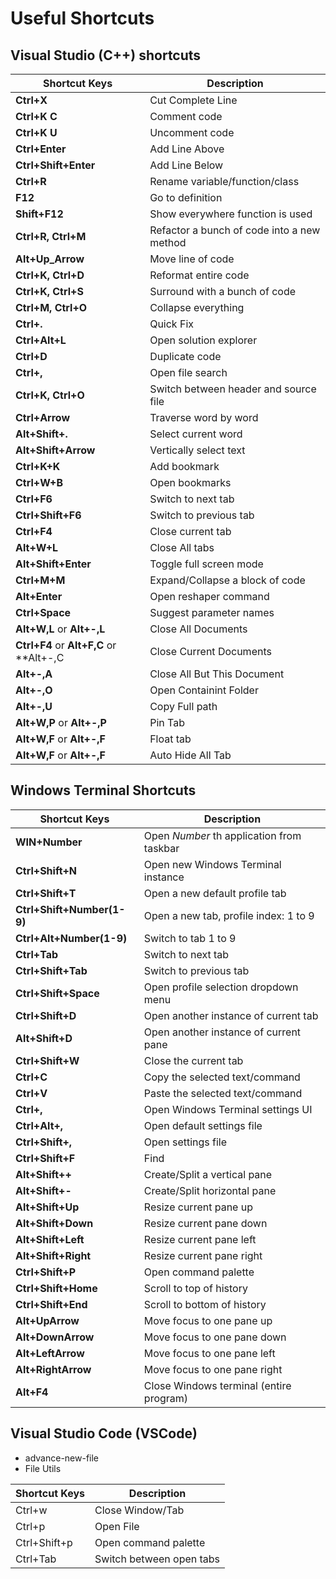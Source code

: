 # Useful Shortcuts

## Visual Studio (C++) shortcuts

| Shortcut Keys | Description |
|---------------|-------------|
| **Ctrl+X** | Cut Complete Line |
| **Ctrl+K C** | Comment code  |
| **Ctrl+K U** | Uncomment code |
| **Ctrl+Enter** | Add Line Above |
| **Ctrl+Shift+Enter** | Add Line Below |
| **Ctrl+R** | Rename variable/function/class |
| **F12** | Go to definition |
| **Shift+F12** | Show everywhere function is used |
| **Ctrl+R, Ctrl+M** | Refactor a bunch of code into a new method |
| **Alt+Up_Arrow** | Move line of code |
| **Ctrl+K, Ctrl+D** | Reformat entire code  |
| **Ctrl+K, Ctrl+S** | Surround with a bunch of code |
| **Ctrl+M, Ctrl+O** | Collapse everything |
| **Ctrl+.** | Quick Fix |
| **Ctrl+Alt+L** | Open solution explorer |
| **Ctrl+D** | Duplicate code |
| **Ctrl+,** | Open file search |
| **Ctrl+K, Ctrl+O** | Switch between header and source file |
| **Ctrl+Arrow** | Traverse word by word |
| **Alt+Shift+.** | Select current word |
| **Alt+Shift+Arrow** | Vertically select text  |
| **Ctrl+K+K** | Add bookmark  |
| **Ctrl+W+B** | Open bookmarks  |
| **Ctrl+F6**  | Switch to next tab  |
| **Ctrl+Shift+F6**  | Switch to previous tab  |
| **Ctrl+F4** | Close current tab  |
| **Alt+W+L** | Close All tabs  |
| **Alt+Shift+Enter** | Toggle full screen mode  |
| **Ctrl+M+M** | Expand/Collapse a block of code  |
| **Alt+Enter** | Open reshaper command |
| **Ctrl+Space** | Suggest parameter names |
| **Alt+W,L** or **Alt+-,L** | Close All Documents |
| **Ctrl+F4** or **Alt+F,C** or **Alt+-,C | Close Current Documents |
| **Alt+-,A** | Close All But This Document |
| **Alt+-,O** | Open Containint Folder |
| **Alt+-,U** | Copy Full path |
| **Alt+W,P** or **Alt+-,P** | Pin Tab |
| **Alt+W,F** or **Alt+-,F** | Float tab |
| **Alt+W,F** or **Alt+-,F** | Auto Hide All Tab |

## Windows Terminal Shortcuts

| Shortcut Keys | Description |
|---------------|-------------|
| **WIN+Number** | Open _Number_ th application from taskbar |
| **Ctrl+Shift+N**   | Open new Windows Terminal instance  |
| **Ctrl+Shift+T** | Open a new default profile tab  |
| **Ctrl+Shift+Number(1-9)** | Open a new tab, profile index: 1 to 9 |
| **Ctrl+Alt+Number(1-9)** | Switch to tab 1 to 9 |
| **Ctrl+Tab** | Switch to next tab |
| **Ctrl+Shift+Tab** | Switch to previous tab |
| **Ctrl+Shift+Space** | Open profile selection dropdown menu |
| **Ctrl+Shift+D** | Open another instance of current tab |
| **Alt+Shift+D** | Open another instance of current pane |
| **Ctrl+Shift+W** | Close the current tab |
| **Ctrl+C** | Copy the selected text/command |
| **Ctrl+V** | Paste the selected text/command |
| **Ctrl+,** | Open Windows Terminal settings UI |
| **Ctrl+Alt+,** | Open default settings file |
| **Ctrl+Shift+,** | Open settings file |
| **Ctrl+Shift+F** | Find |
| **Alt+Shift++** | Create/Split a vertical pane |
| **Alt+Shift+-** | Create/Split horizontal pane |
| **Alt+Shift+Up** | Resize current pane up |
| **Alt+Shift+Down** | Resize current pane down |
| **Alt+Shift+Left** | Resize current pane left |
| **Alt+Shift+Right** | Resize current pane right |
| **Ctrl+Shift+P** | Open command palette |
| **Ctrl+Shift+Home** | Scroll to top of history |
| **Ctrl+Shift+End** | Scroll to bottom of history |
| **Alt+UpArrow** | Move focus to one pane up |
| **Alt+DownArrow**  | Move focus to one pane down |
| **Alt+LeftArrow**  | Move focus to one pane left |
| **Alt+RightArrow**  | Move focus to one pane right |
| **Alt+F4** | Close Windows terminal (entire program) |


## Visual Studio Code (VSCode)

* advance-new-file
* File Utils

| Shortcut Keys | Description |
|---------------|-------------|
| Ctrl+w | Close Window/Tab |
| Ctrl+p | Open File |
| Ctrl+Shift+p | Open command palette |
| Ctrl+Tab | Switch between open tabs |
